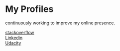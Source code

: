 # My Profiles

continuously working to improve my online presence.

[stackoverflow](https://stackoverflow.com/users/4405934/rehan-umar) <br />
[Linkedin](https://pk.linkedin.com/in/rehan-umar-37b769a7) <br />
[Udacity](https://graduation.udacity.com/confirm/DRXJC62P)

